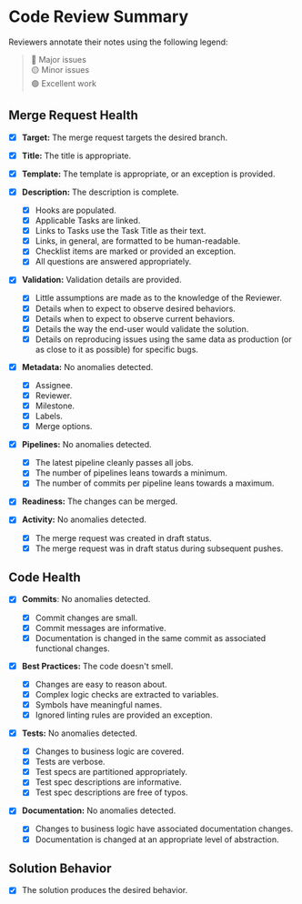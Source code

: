 # Code Review Summary

[> 💡 _Write a summary of your review here._]: #

[> 💡 _Legend definitions._]: #
[> 🔴 _Major issues trigger a code review halt and status regression._]: #
[> 🟡 _Minor issues trigger discussion._]: #
[> 🟢 _Excellent work should be recognized and celebrated!_]: #
Reviewers annotate their notes using the following legend:  
> 🔴 Major issues  
> 🟡 Minor issues  
> 🟢 Excellent work  

## Merge Request Health

- [x] **Target:** The merge request targets the desired branch.

- [x] **Title:** The title is appropriate.

- [x] **Template:** The template is appropriate, or an exception is provided.

- [x] **Description:** The description is complete.
    - [x] Hooks are populated.
    - [x] Applicable Tasks are linked.
    - [x] Links to Tasks use the Task Title as their text.
    - [x] Links, in general, are formatted to be human-readable.
    - [x] Checklist items are marked or provided an exception.
    - [x] All questions are answered appropriately.

- [x] **Validation:** Validation details are provided.

    [> 🔰 A newly onboarded Junior Developer would need to ask little questions._]: #

    - [x] Little assumptions are made as to the knowledge of the Reviewer. 
    - [x] Details when to expect to observe desired behaviors.
    - [x] Details when to expect to observe current behaviors.
    - [x] Details the way the end-user would validate the solution.
    - [x] Details on reproducing issues using the same data as production (or as close to it as possible) for specific bugs.

- [x] **Metadata:** No anomalies detected.
    - [x] Assignee.
    - [x] Reviewer.
    - [x] Milestone.
    - [x] Labels.
    - [x] Merge options.

- [x] **Pipelines:** No anomalies detected.

    [> 💡 _A good development strategy runs integration tests locally before creating a merge request._]: #

    [> 🏫 _A high average of pipelines is a key indicator of issues in Task grooming, developer analysis, or scope creep._]: #

    [> 💸 _GitLab charges for CI/CD in minutes, so keeping the number of pipelines to a minimum saves on costs._]: #

    [> 🏫 _A low average of commits per pipeline may indicate an issue in developer analysis._]: #

    - [x] The latest pipeline cleanly passes all jobs.
    - [x] The number of pipelines leans towards a minimum.
    - [x] The number of commits per pipeline leans towards a maximum.

- [x] **Readiness:** The changes can be merged.

- [x] **Activity:** No anomalies detected.
    - [x] The merge request was created in draft status.
    - [x] The merge request was in draft status during subsequent pushes.

## Code Health

- [x] **Commits**: No anomalies detected.

    [> 🏫 _Commits with large changes indicate the developer is thinking locally rather than globally._]: #

    [> 💡 _Sometimes, the path to a solution isn't clear, and a messy commit log is inevitable. A good development strategy may use a "draft branch" where the developer can be as messy as they want. But once they know the final solution, They'll create a new branch for publishing. Then, commit small, clean changes until there are no diffs between the draft branch and the publishing branch. Doing this will often reveal unconsidered issues, too._]: #

    - [x] Commit changes are small.
    - [x] Commit messages are informative.
    - [x] Documentation is changed in the same commit as associated functional changes.

- [x] **Best Practices:** The code doesn't smell.

    [> 🏫 _Smelly code indicates the developer didn't review the final diffs before creating the merge request or inexperience._]: #

    - [x] Changes are easy to reason about.
    - [x] Complex logic checks are extracted to variables.
    - [x] Symbols have meaningful names.
    - [x] Ignored linting rules are provided an exception.

- [x] **Tests:** No anomalies detected.

    [> 🏫 _If the diffs touch `if` statements, there should usually be an associated test._]: #

    - [x] Changes to business logic are covered.
    - [x] Tests are verbose.
    - [x] Test specs are partitioned appropriately.
    - [x] Test spec descriptions are informative.
    - [x] Test spec descriptions are free of typos.

- [x] **Documentation:** No anomalies detected.

    [> 💡 _Documentation can take form in descriptive naming, comments, helpdocs, test specs, and READMEs._]: #

    - [x] Changes to business logic have associated documentation changes.
    - [x] Documentation is changed at an appropriate level of abstraction.

## Solution Behavior

[> 💡 _Trust, but verify. A recording may be informative, but it isn't always sufficient._]: #

[> 🛑 _Reproduce issues at least once on a development server._]: #

[> 🛑 _Reproduce desired behaviors on a development server after every significant push to the remote._]: #

- [x] The solution produces the desired behavior.

    [> 🚨 _Paste unfulfilled requirements here._]: #
